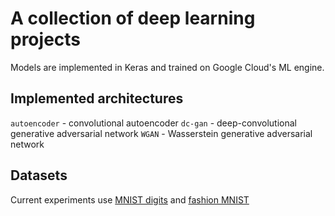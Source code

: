 # A collection of deep learning projects 

Models are implemented in Keras and trained on Google Cloud's ML engine. 

## Implemented architectures
`autoencoder` - convolutional autoencoder
`dc-gan` - deep-convolutional generative adversarial network
`WGAN` - Wasserstein generative adversarial network

## Datasets
Current experiments use [MNIST digits](http://yann.lecun.com/exdb/mnist/) and [fashion MNIST](https://github.com/zalandoresearch/fashion-mnist)

